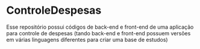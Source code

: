 # ControleDespesas
Esse repositório possui códigos de back-end e front-end de uma aplicação para controle de despesas (tando back-end e front-end possuem versões em várias linguagens diferentes para criar uma base de estudos)
